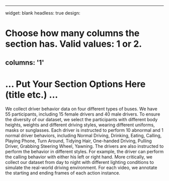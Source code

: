---
widget: blank
headless: true
design:
  # Choose how many columns the section has. Valid values: 1 or 2.
  columns: '1'
  ---
# ... Put Your Section Options Here (title etc.) ...
We collect driver behavior data on four different types of buses. We have 55 participants, including 15 female drivers and 40 male drivers. 
To ensure the diversity of our dataset, we select the participants with different body heights, weights and different driving styles, wearing different uniforms, 
masks or sunglasses. Each driver is instructed to perform 10 abnormal and 1 normal driver behaviors,
including Normal Driving, Drinking, Eating, Calling, Playing Phone, Turn Around, Tidying Hair, One-handed Driving, Pulling Driver, Grabbing Steering Wheel, Yawning.
The drivers are also instructed to perform the behavior in different styles. For example, the driver can perform the calling behavior with either his left or right hand.
More critically, we collect our dataset from day to night with different lighting conditions to simulate the real-world driving environment.
For each video, we annotate the starting and ending frames of each action instance.
